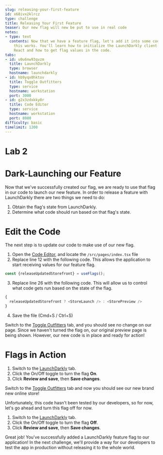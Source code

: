 ```yaml
---
slug: releasing-your-first-feature
id: x68ivx2klrcz
type: challenge
title: Releasing Your First Feature
teaser: Our new flag will new be put to use in real code
notes:
- type: text
  contents: Now that we have a feature flag, let's add it into some code and see how
    this works. You'll learn how to initialize the LaunchDarkly client-side SDK using
    React and how to get flag values in the code.
tabs:
- id: u0u6nw93qvzm
  title: LaunchDarkly
  type: browser
  hostname: launchdarkly
- id: hb9yqx0hktov
  title: Toggle Outfitters
  type: service
  hostname: workstation
  port: 3000
- id: g2x3zdxkky0r
  title: Code Editor
  type: service
  hostname: workstation
  port: 8080
difficulty: basic
timelimit: 1200
---
```


# Lab 2

# Dark-Launching our Feature

Now that we've successfully created our flag, we are ready to use that flag in our code to launch our new feature. In order to release a feature with LaunchDarkly there are two things we need to do:

1. Obtain the flag's state from LaunchDarkly.
1. Determine what code should run based on that flag's state.

# Edit the Code

The next step is to update our code to make use of our new flag.

1. Open the [Code Editor](#tab-2), and locate the `/src/pages/index.tsx` file
2. Replace line 12 with the following code. This allows the application to start receiving values for our feature flag.

```js
const {releaseUpdatedStorefront} = useFlags();
```

3. Replace line 26 with the following code. This will allow us to control what code gets run based on the state of the flag.

```js
{
  releaseUpdatedStorefront ? <StoreLaunch /> : <StorePreview />
}
```

4. Save the file (Cmd+S / Ctrl+S)

Switch to the [Toggle Outfitters](#tab-1) tab, and you should see no change on our page. Since we haven't turned the flag on, our original preview page is being shown. However, our new code is in place and ready for action!

# Flags in Action

1. Switch to the [LaunchDarkly](#tab-0) tab.
1. Click the On/Off toggle to turn the flag **On**.
1. Click **Review and save**, then **Save changes**.

Switch to the [Toggle Outfitters](#tab-1) tab and now you should see our new brand new online store!

Unfortunately, this code hasn't been tested by our developers, so for now, let's go ahead and turn this flag off for now.

1. Switch to the [LaunchDarkly](#tab-0) tab.
1. Click the On/Off toggle to turn the flag **Off**.
1. Click **Review and save**, then **Save changes**.

Great job! You've successfully added a LaunchDarkly feature flag to our application! In the next challenge, we'll provide a way for our developers to test the app in production without releasing it to the whole world.
